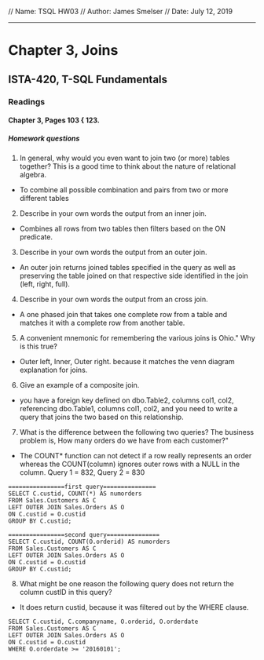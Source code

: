 // Name: TSQL HW03
// Author: James Smelser
// Date: July 12, 2019

--------------------------------------
# Chapter 3, Joins
## ISTA-420, T-SQL Fundamentals
### Readings
#### Chapter 3, Pages 103 { 123.
##### Homework questions
1. In general, why would you even want to join two (or more) tables together? This is a good time to
think about the nature of relational algebra.
- To combine all possible combination and pairs from two or more different tables
2. Describe in your own words the output from an inner join.
- Combines all rows from two tables then filters based on the ON predicate.
3. Describe in your own words the output from an outer join.
- An outer join returns joined tables specified in the query as well as preserving
the table joined on that respective side identified in the join (left, right, full).
4. Describe in your own words the output from an cross join.
- A one phased join that takes one complete row from a table and matches it with
a complete row from another table.
5. A convenient mnemonic for remembering the various joins is Ohio." Why is this true?
- Outer left, Inner, Outer right. because it matches the venn diagram explanation
for joins.
6. Give an example of a composite join.
- you have a foreign key defined on dbo.Table2, columns col1, col2, referencing
dbo.Table1, columns col1, col2, and you need to write a query that joins the two
based on this relationship.
7. What is the difference between the following two queries? The business problem is, How many orders
do we have from each customer?"
- The COUNT* function can not detect if a row really represents an order whereas
the COUNT(column) ignores outer rows with a NULL in the column. Query 1 = 832, Query 2 = 830
```
================first query===============
SELECT C.custid, COUNT(*) AS numorders
FROM Sales.Customers AS C
LEFT OUTER JOIN Sales.Orders AS O
ON C.custid = O.custid
GROUP BY C.custid;
```
```
================second query===============
SELECT C.custid, COUNT(O.orderid) AS numorders
FROM Sales.Customers AS C
LEFT OUTER JOIN Sales.Orders AS O
ON C.custid = O.custid
GROUP BY C.custid;
```
8. What might be one reason the following query does not return the column custID in this query?
- It does return custid, because it was filtered out by the WHERE clause.
```
SELECT C.custid, C.companyname, O.orderid, O.orderdate
FROM Sales.Customers AS C
LEFT OUTER JOIN Sales.Orders AS O
ON C.custid = O.custid
WHERE O.orderdate >= '20160101';
```
